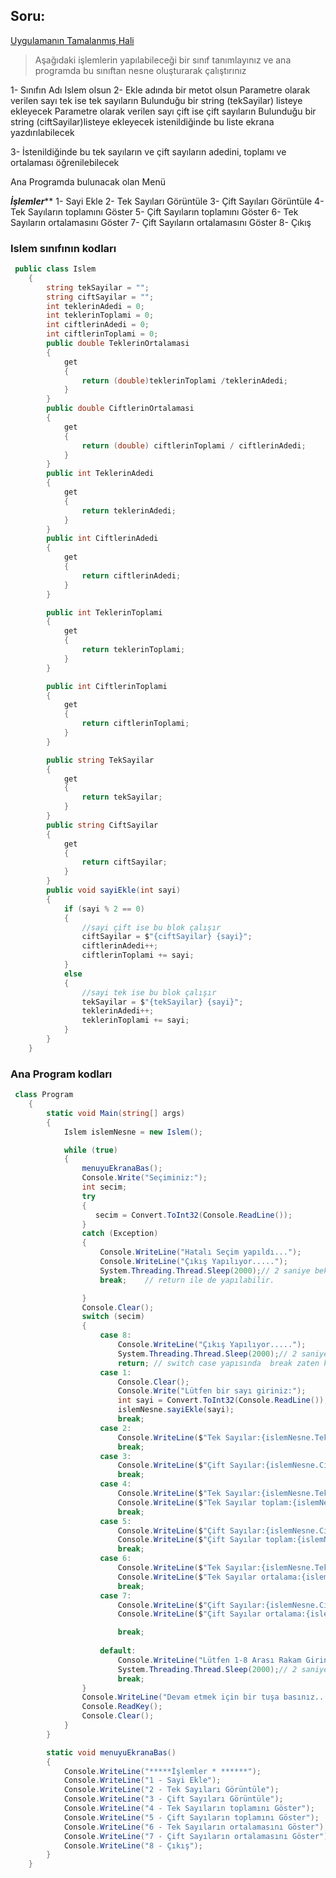## Soru: ##

[Uygulamanın Tamalanmış Hali](https://github.com/sahinmansuroglu/NtpDersi/files/7474154/program.zip)

> Aşağıdaki işlemlerin yapılabileceği bir sınıf tanımlayınız ve ana programda bu sınıftan nesne oluşturarak çalıştırınız

1- Sınıfın Adı Islem olsun
2- Ekle adında bir metot olsun
   Parametre olarak verilen sayı tek ise tek sayıların Bulunduğu bir string (tekSayilar) listeye ekleyecek
   Parametre olarak verilen sayı çift ise çift sayıların Bulunduğu bir string (ciftSayilar)listeye ekleyecek
   istenildiğinde bu liste ekrana yazdırılabilecek

3- İstenildiğinde bu tek sayıların ve çift sayıların adedini, toplamı ve ortalaması öğrenilebilecek

Ana Programda bulunacak olan Menü

*****İşlemler*******
1- Sayi Ekle
2- Tek Sayıları Görüntüle
3- Çift Sayıları Görüntüle
4- Tek Sayıların toplamını Göster
5- Çift Sayıların toplamını Göster
6- Tek Sayıların ortalamasını Göster
7- Çift Sayıların ortalamasını Göster
8- Çıkış

### Islem sınıfının kodları ###

```csharp
 public class Islem
    {
        string tekSayilar = "";
        string ciftSayilar = "";
        int teklerinAdedi = 0;
        int teklerinToplami = 0;
        int ciftlerinAdedi = 0;
        int ciftlerinToplami = 0;
        public double TeklerinOrtalamasi 
        {
            get
            {
                return (double)teklerinToplami /teklerinAdedi;
            }
        }
        public double CiftlerinOrtalamasi
        {
            get
            {
                return (double) ciftlerinToplami / ciftlerinAdedi;
            }
        }
        public int TeklerinAdedi
        {
            get
            {
                return teklerinAdedi;
            }
        }
        public int CiftlerinAdedi
        {
            get
            {
                return ciftlerinAdedi;
            }
        }

        public int TeklerinToplami
        {
            get
            {
                return teklerinToplami;
            }
        }

        public int CiftlerinToplami
        {
            get
            {
                return ciftlerinToplami;
            }
        }

        public string TekSayilar
        {
            get
            {
                return tekSayilar;
            }
        }
        public string CiftSayilar
        {
            get
            {
                return ciftSayilar;
            }
        }
        public void sayiEkle(int sayi)
        {
            if (sayi % 2 == 0)
            {
                //sayi çift ise bu blok çalışır
                ciftSayilar = $"{ciftSayilar} {sayi}";
                ciftlerinAdedi++;
                ciftlerinToplami += sayi;
            }
            else
            {
                //sayi tek ise bu blok çalışır 
                tekSayilar = $"{tekSayilar} {sayi}";
                teklerinAdedi++;
                teklerinToplami += sayi;
            }
        }
    }
```

### Ana Program kodları ###

```csharp
 class Program
    {
        static void Main(string[] args)
        {
            Islem islemNesne = new Islem();

            while (true)
            {
                menuyuEkranaBas();
                Console.Write("Seçiminiz:");
                int secim;
                try
                {
                   secim = Convert.ToInt32(Console.ReadLine());
                }
                catch (Exception)
                {
                    Console.WriteLine("Hatalı Seçim yapıldı...");
                    Console.WriteLine("Çıkış Yapılıyor.....");
                    System.Threading.Thread.Sleep(2000);// 2 saniye bekler
                    break;    // return ile de yapılabilir.

                }
                Console.Clear();
                switch (secim)
                {
                    case 8:
                        Console.WriteLine("Çıkış Yapılıyor.....");
                        System.Threading.Thread.Sleep(2000);// 2 saniye bekler
                        return; // switch case yapısında  break zaten kullanıldığı için Break  komutu ile ile döngü kırılamaz. Çkış için return ile metod sonlandırıldı.
                    case 1:
                        Console.Clear();
                        Console.Write("Lütfen bir sayı giriniz:");
                        int sayi = Convert.ToInt32(Console.ReadLine());
                        islemNesne.sayiEkle(sayi);
                        break;
                    case 2:
                        Console.WriteLine($"Tek Sayılar:{islemNesne.TekSayilar} ");
                        break;
                    case 3:
                        Console.WriteLine($"Çift Sayılar:{islemNesne.CiftSayilar} ");
                        break;
                    case 4:
                        Console.WriteLine($"Tek Sayılar:{islemNesne.TekSayilar} ");
                        Console.WriteLine($"Tek Sayılar toplam:{islemNesne.TeklerinToplami} ");
                        break;
                    case 5:
                        Console.WriteLine($"Çift Sayılar:{islemNesne.CiftSayilar} ");
                        Console.WriteLine($"Çift Sayılar toplam:{islemNesne.CiftlerinToplami} ");
                        break;
                    case 6:
                        Console.WriteLine($"Tek Sayılar:{islemNesne.TekSayilar} ");
                        Console.WriteLine($"Tek Sayılar ortalama:{islemNesne.TeklerinOrtalamasi} ");
                        break;
                    case 7:
                        Console.WriteLine($"Çift Sayılar:{islemNesne.CiftSayilar} ");
                        Console.WriteLine($"Çift Sayılar ortalama:{islemNesne.CiftlerinOrtalamasi} ");

                        break;
                    
                    default:
                        Console.WriteLine("Lütfen 1-8 Arası Rakam Giriniz...");
                        System.Threading.Thread.Sleep(2000);// 2 saniye bekler
                        break;
                }
                Console.WriteLine("Devam etmek için bir tuşa basınız....");
                Console.ReadKey();
                Console.Clear();
            }
        }

        static void menuyuEkranaBas()
        {
            Console.WriteLine("*****İşlemler * ******");
            Console.WriteLine("1 - Sayi Ekle");
            Console.WriteLine("2 - Tek Sayıları Görüntüle");
            Console.WriteLine("3 - Çift Sayıları Görüntüle");
            Console.WriteLine("4 - Tek Sayıların toplamını Göster");
            Console.WriteLine("5 - Çift Sayıların toplamını Göster");
            Console.WriteLine("6 - Tek Sayıların ortalamasını Göster");
            Console.WriteLine("7 - Çift Sayıların ortalamasını Göster");
            Console.WriteLine("8 - Çıkış");
        }
    }
```
